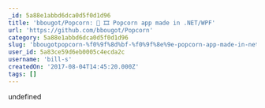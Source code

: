 ```yaml
---
_id: 5a88e1abbd6dca0d5f0d1d96
title: 'bbougot/Popcorn: 🍿 🎞 Popcorn app made in .NET/WPF'
url: 'https://github.com/bbougot/Popcorn'
category: 5a88e1abbd6dca0d5f0d1d96
slug: 'bbougotpopcorn-%f0%9f%8d%bf-%f0%9f%8e%9e-popcorn-app-made-in-netwpf'
user_id: 5a83ce59d6eb0005c4ecda2c
username: 'bill-s'
createdOn: '2017-08-04T14:45:20.000Z'
tags: []
---
```


undefined
